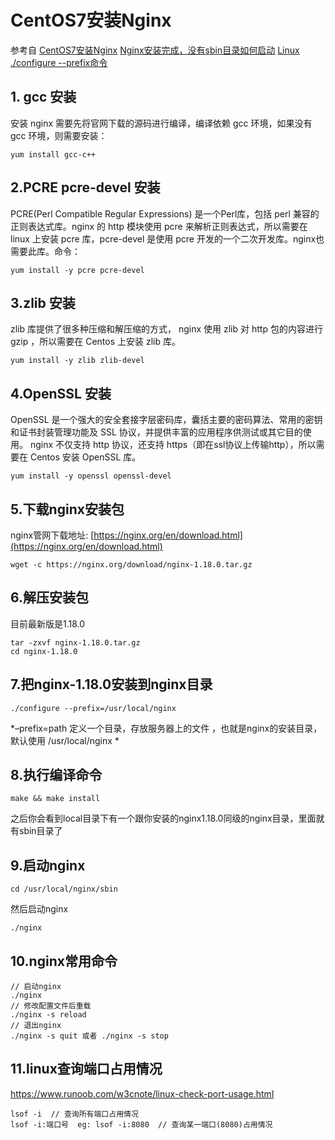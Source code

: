 # CentOS7安装Nginx
参考自 [CentOS7安装Nginx](https://www.cnblogs.com/boonya/p/7907999.html)
[Nginx安装完成，没有sbin目录如何启动](https://blog.csdn.net/qq_36813879/article/details/108725008)
[Linux ./configure --prefix命令](https://blog.csdn.net/xiyangfan/article/details/5321790)
## 1. gcc 安装
安装 nginx 需要先将官网下载的源码进行编译，编译依赖 gcc 环境，如果没有 gcc 环境，则需要安装：
```
yum install gcc-c++
```
## 2.PCRE pcre-devel 安装
PCRE(Perl Compatible Regular Expressions) 是一个Perl库，包括 perl 兼容的正则表达式库。nginx 的 http 模块使用 pcre 来解析正则表达式，所以需要在 linux 上安装 pcre 库，pcre-devel 是使用 pcre 开发的一个二次开发库。nginx也需要此库。命令：
```
yum install -y pcre pcre-devel
```
## 3.zlib 安装
zlib 库提供了很多种压缩和解压缩的方式， nginx 使用 zlib 对 http 包的内容进行 gzip ，所以需要在 Centos 上安装 zlib 库。
```
yum install -y zlib zlib-devel
```
## 4.OpenSSL 安装
OpenSSL 是一个强大的安全套接字层密码库，囊括主要的密码算法、常用的密钥和证书封装管理功能及 SSL 协议，并提供丰富的应用程序供测试或其它目的使用。
nginx 不仅支持 http 协议，还支持 https（即在ssl协议上传输http），所以需要在 Centos 安装 OpenSSL 库。
```
yum install -y openssl openssl-devel
```
## 5.下载nginx安装包
nginx管网下载地址: [https://nginx.org/en/download.html](https://nginx.org/en/download.html)
```
wget -c https://nginx.org/download/nginx-1.18.0.tar.gz
```
## 6.解压安装包
目前最新版是1.18.0
```
tar -zxvf nginx-1.18.0.tar.gz
cd nginx-1.18.0
```
## 7.把nginx-1.18.0安装到nginx目录
```
./configure --prefix=/usr/local/nginx
```
*–prefix=path 定义一个目录，存放服务器上的文件 ，也就是nginx的安装目录，默认使用 /usr/local/nginx
*
## 8.执行编译命令
```
make && make install
```
之后你会看到local目录下有一个跟你安装的nginx1.18.0同级的nginx目录，里面就有sbin目录了
## 9.启动nginx
```
cd /usr/local/nginx/sbin
```
然后启动nginx
```
./nginx 
```
## 10.nginx常用命令
```
// 启动nginx
./nginx
// 修改配置文件后重载
./nginx -s reload
// 退出nginx
./nginx -s quit 或者 ./nginx -s stop
```
## 11.linux查询端口占用情况
https://www.runoob.com/w3cnote/linux-check-port-usage.html
```
lsof -i  // 查询所有端口占用情况
lsof -i:端口号  eg: lsof -i:8080  // 查询某一端口(8080)占用情况
```